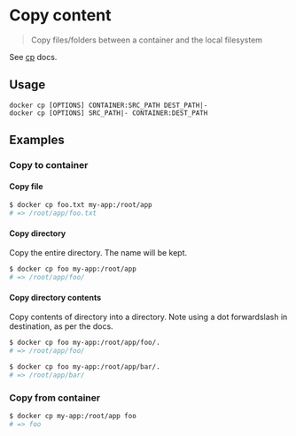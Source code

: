 # Copy content
> Copy files/folders between a container and the local filesystem

See [cp](https://docs.docker.com/engine/reference/commandline/cp/) docs.


## Usage

```
docker cp [OPTIONS] CONTAINER:SRC_PATH DEST_PATH|-
docker cp [OPTIONS] SRC_PATH|- CONTAINER:DEST_PATH
```


## Examples

### Copy to container

#### Copy file

```sh
$ docker cp foo.txt my-app:/root/app
# => /root/app/foo.txt
```

#### Copy directory

Copy the entire directory. The name will be kept.

```sh
$ docker cp foo my-app:/root/app
# => /root/app/foo/
```

#### Copy directory contents

Copy contents of directory into a directory. Note using a dot forwardslash in destination, as per the docs.

```sh
$ docker cp foo my-app:/root/app/foo/.
# => /root/app/foo/
```

```sh
$ docker cp foo my-app:/root/app/bar/.
# => /root/app/bar/
```

### Copy from container

```sh
$ docker cp my-app:/root/app foo
# => foo
```
